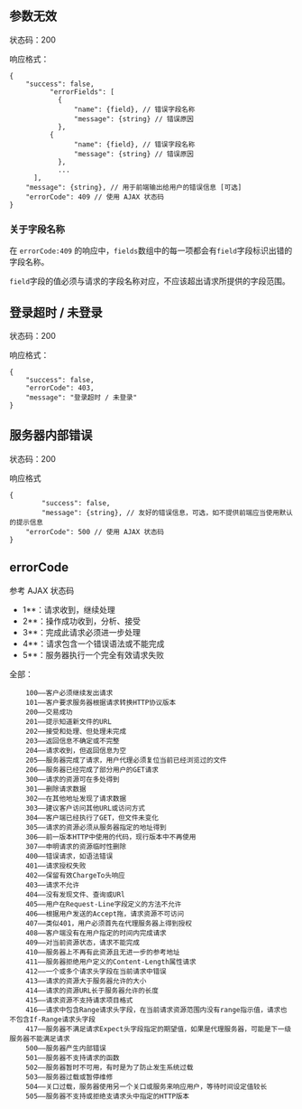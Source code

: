 ## 参数无效

状态码：200

响应格式：

    {
        "success": false,
			  "errorFields": [
	            {
	                "name": {field}, // 错误字段名称
	                "message": {string} // 错误原因
	            },
              {
	                "name": {field}, // 错误字段名称
	                "message": {string} // 错误原因
	            },
	            ...
	      ],
        "message": {string}, // 用于前端输出给用户的错误信息 [可选]
        "errorCode": 409 // 使用 AJAX 状态码
    }

### 关于字段名称

在 `errorCode:409` 的响应中，`fields`数组中的每一项都会有`field`字段标识出错的字段名称。

`field`字段的值必须与请求的字段名称对应，不应该超出请求所提供的字段范围。


## 登录超时 / 未登录

状态码：200

响应格式：

    {
        "success": false,
        "errorCode": 403,
        "message": "登录超时 / 未登录"
    }

## 服务器内部错误

状态码：200

响应格式

    {
		    "success": false,
		    "message": {string}, // 友好的错误信息，可选，如不提供前端应当使用默认的提示信息
        "errorCode": 500 // 使用 AJAX 状态码
    }

## errorCode

参考 AJAX 状态码

- 1**：请求收到，继续处理
- 2**：操作成功收到，分析、接受
- 3**：完成此请求必须进一步处理
- 4**：请求包含一个错误语法或不能完成
- 5**：服务器执行一个完全有效请求失败

全部：

		100——客户必须继续发出请求
		101——客户要求服务器根据请求转换HTTP协议版本
		200——交易成功
		201——提示知道新文件的URL
		202——接受和处理、但处理未完成
		203——返回信息不确定或不完整
		204——请求收到，但返回信息为空
		205——服务器完成了请求，用户代理必须复位当前已经浏览过的文件
		206——服务器已经完成了部分用户的GET请求
		300——请求的资源可在多处得到
		301——删除请求数据
		302——在其他地址发现了请求数据
		303——建议客户访问其他URL或访问方式
		304——客户端已经执行了GET，但文件未变化
		305——请求的资源必须从服务器指定的地址得到
		306——前一版本HTTP中使用的代码，现行版本中不再使用
		307——申明请求的资源临时性删除
		400——错误请求，如语法错误
		401——请求授权失败
		402——保留有效ChargeTo头响应
		403——请求不允许
		404——没有发现文件、查询或URl
		405——用户在Request-Line字段定义的方法不允许
		406——根据用户发送的Accept拖，请求资源不可访问
		407——类似401，用户必须首先在代理服务器上得到授权
		408——客户端没有在用户指定的时间内完成请求
		409——对当前资源状态，请求不能完成
		410——服务器上不再有此资源且无进一步的参考地址
		411——服务器拒绝用户定义的Content-Length属性请求
		412——一个或多个请求头字段在当前请求中错误
		413——请求的资源大于服务器允许的大小
		414——请求的资源URL长于服务器允许的长度
		415——请求资源不支持请求项目格式
		416——请求中包含Range请求头字段，在当前请求资源范围内没有range指示值，请求也不包含If-Range请求头字段
		417——服务器不满足请求Expect头字段指定的期望值，如果是代理服务器，可能是下一级服务器不能满足请求
		500——服务器产生内部错误
		501——服务器不支持请求的函数
		502——服务器暂时不可用，有时是为了防止发生系统过载
		503——服务器过载或暂停维修
		504——关口过载，服务器使用另一个关口或服务来响应用户，等待时间设定值较长
		505——服务器不支持或拒绝支请求头中指定的HTTP版本
